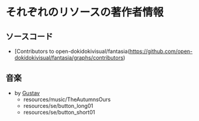 # それぞれのリソースの著作者情報

## ソースコード

 - [Contributors to open-dokidokivisual/fantasia(https://github.com/open-dokidokivisual/fantasia/graphs/contributors)

## 音楽

 - by [Gustav](https://twitter.com/gustav_gg1)
   - resources/music/TheAutumnsOurs 
   - resources/se/button_long01
   - resources/se/button_short01